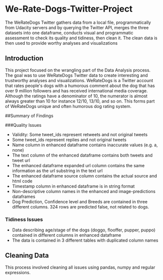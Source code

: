 # We-Rate-Dogs-Twitter-Project
The WeRateDogs Twitter gathers data from a local file, programmatically from Udacity servers and by querying the Twitter API, merges the three datasets into one dataframe, conducts visual and programmatic assessment to check its quality and tidiness, then clean it. The clean data is then used to provide worthy analyses and visualizations

## Introduction
This project focused on the wrangling part of the Data Analysis process. The goal was to use WeRateDogs Twitter data to create interesting and trustworthy analyses and visualizations. WeRateDogs is a Twitter account that rates people's dogs with a humorous comment about the dog that has over 9 million followers and has received international media coverage. Although the ratings have a denominator of 10, the numerator is almost always greater than 10 for instance 12/10, 13/10, and so on. This forms part of WeRateDogs unique and often humorous dog rating system.

##Summary of Findings

###Quality Issues
* Validity: Some tweet_ids represent retweets and not original tweets
* Some tweet_ids represent replies and not original tweets
* Name column in enhanced dataframe contains inaccurate values (e.g. a, none)
* The text column of the enhanced dataframe contains both tweets and tweet url
* The enhanced dataframe expanded url column contains the same information as the url substring in the text url
* The enhanced dataframe source column contains the actual source and html code
* Timestamp column in enhanced dataframe is in string format
* Non-descriptive column names in the enhanced and image-predictions dataframes
* Dog Prediction, Confidence level and Breeds are contained in three different columns. 324 rows are predicted false, not related to dogs.

### Tidiness Issues
* Data describing age/stage of the dogs (doggo, flooffer, pupper, puppo) contained in different columns in enhanced dataframe
* The data is contained in 3 different tables with duplicated column names

## Cleaning Data
This process involved cleaning all issues using pandas, numpy and regular expressions.
